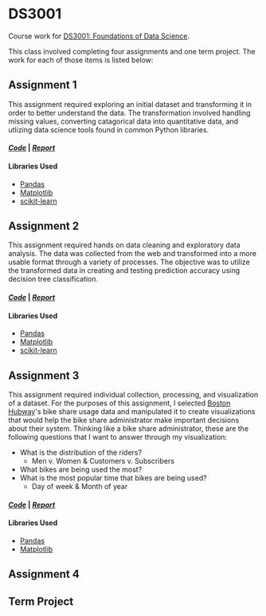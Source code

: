 # DS3001
Course work for [DS3001: Foundations of Data Science](https://web.wpi.edu/academics/catalogs/ugrad/dscourses.html).

This class involved completing four assignments and one term project. The work for each of those items is listed below:

## Assignment 1
This assignment required exploring an initial dataset and transforming it in order to better understand the data.
The transformation involved handling missing values, converting catagorical data into quantitative data, and utlizing
data science tools found in common Python libraries.

#### [*Code*](hw1) | [*Report*](hw1/hw1_cbarcelos.pdf)

#### Libraries Used
* [Pandas](https://pandas.pydata.org/)
* [Matplotlib](https://matplotlib.org/)
* [scikit-learn](scikit-learn.org/)

## Assignment 2
This assignment required hands on data cleaning and exploratory data analysis.
The data was collected from the web and transformed into a more usable format through a variety of processes.
The objective was to utilize the transformed data in creating and testing prediction accuracy using decision tree classification.

#### [*Code*](hw2) | [*Report*](hw2/hw2_cbarcelos.pdf)

#### Libraries Used
* [Pandas](https://pandas.pydata.org/)
* [Matplotlib](https://matplotlib.org/)
* [scikit-learn](scikit-learn.org/)

## Assignment 3
This assignment required individual collection, processing, and visualization of a dataset.
For the purposes of this assignment, I selected [Boston Hubway](https://www.thehubway.com/system-data)'s bike share usage data
and manipulated it to create visualizations that would help the bike share administrator make important decisions about their system.
Thinking like a bike share administrator, these are the following questions that I want to answer through
my visualization:
* What is the distribution of the riders?
  * Men v. Women & Customers v. Subscribers
* What bikes are being used the most?
* What is the most popular time that bikes are being used?
  * Day of week & Month of year

#### [*Code*](hw3) | [*Report*](hw3/hw3_cbarcelos.pdf)

#### Libraries Used
* [Pandas](https://pandas.pydata.org/)
* [Matplotlib](https://matplotlib.org/)

## Assignment 4

## Term Project
